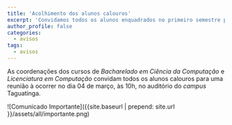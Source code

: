 ```yaml
---
title: 'Acolhimento dos alunos calouros'
excerpt: 'Convidamos todos os alunos enquadrados no primeiro semestre para uma reunião à ocorrer no dia 04 de março, às 10h, no auditório do campus Taguatinga.'
author_profile: false
categories:
  - avisos
tags:
  - avisos
---
```


As coordenações dos cursos de *Bacharelado em Ciência da Computação* e *Licenciatura em Computação* convidam todos os alunos calouros para uma reunião à ocorrer no dia 04 de março, às 10h, no auditório do *campus* Taguatinga.


![Comunicado Importante]({{site.baseurl | prepend: site.url }}/assets/all/importante.png)
